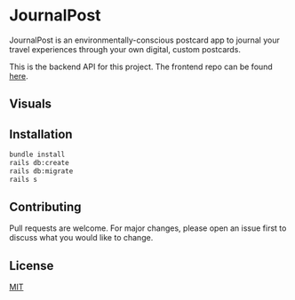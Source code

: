 # JournalPost

JournalPost is an environmentally-conscious postcard app to journal your travel experiences through your own digital, custom postcards.

This is the backend API for this project. The frontend repo can be found [here](https://github.com/leannemcabey/journal_post_frontend).

## Visuals

## Installation

```bash
bundle install
rails db:create
rails db:migrate
rails s
```

## Contributing
Pull requests are welcome. For major changes, please open an issue first to discuss what you would like to change.

## License
[MIT](https://choosealicense.com/licenses/mit/)
